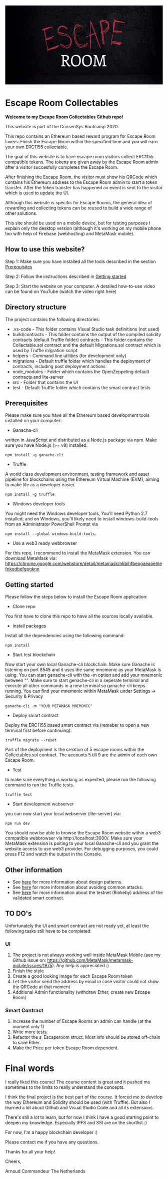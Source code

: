 ![Escape Room](https://github.com/arnoudcommandeur/Escaperoom/blob/main/src/images/logo.jpg?raw=true)

# Escape Room Collectables

**Welcome to my Escape Room Collectables Github repo!**

This website is part of the ConsenSys Bootcamp 2020.

This repo contains an Ethereum based reward program for Escape Room lovers: Finish the Escape Room within the specified time and you will earn your own ERC1155 collectable.

The goal of this website is to have escape room visitors collect ERC1155 compatible tokens. The tokens are given away by the Escape Room admin after a visitor succesfully completes the Escape Room.

After finishing the Escape Room, the visitor must show his QRCode which contains his Ethereum address to the Escape Room admin to start a token transfer. After the token transfer has happened an event is sent to the visitor which is used to update the UI.

Although this website is specific for Escape Rooms, the general idea of rewarding and collecting tokens can be reused to build a wide range of other solutions.

This site should be used on a mobile device, but for testing purposes I explain only the desktop version (although it's working on my mobile phone too with help of Firebase (webhosting) and MetaMask mobile).

## How to use this website?

Step 1: Make sure you have installed all the tools described in the section [Prerequisites](#Prerequisites)

Step 2: Follow the instructions described in [Getting started](#Getting-started)

Step 3: Start the website on your computer. A detailed how-to-use video can be found on YouTube (watch the video right here)

## Directory structure

The project contains the following directories:

- .vs-code - This folder contains Visual Studio task definitions (not used)
- build/contracts - This folder contains the output of the compiled solidity contracts (default Truffle folder)
contracts - This folder contains the Collectable.sol contract and the default Migrations.sol contract which is used by Truffle migration script
- helpers - Command line utilities (for development only)
- migrations - Default truffle folder which handles the deployment of contracts, including post deployment actions
- node_modules - Folder which contains the OpenZeppeling default contracts and lite-server
- src - Folder that contains the UI
- test - Default Truffle folder which contains the smart contract tests


## Prerequisites

Please make sure you have all the Ethereum based development tools installed on your computer: 

- Ganacha-cli

written in JavaScript and distributed as a Node.js package via npm. Make sure you have Node.js (>= v8) installed.
```
npm install -g ganache-cli
```

- Truffle

A world class development environment, testing framework and asset pipeline for blockchains using the Ethereum Virtual Machine (EVM), aiming to make life as a developer easier.
```
npm install -g truffle
```

- Windows developer tools

You might need the Windows developer tools, You'll need Python 2.7 installed, and on Windows, you'll likely need to install windows-build-tools from an Administrator PowerShell Prompt via 
```
npm install --global windows-build-tools.
```

- Use a web3 ready webbrowser

For this repo, I recommend to install the MetaMask extension. You can download MetaMask via: https://chrome.google.com/webstore/detail/metamask/nkbihfbeogaeaoehlefnkodbefgpgknn


## Getting started

Please follow the steps below to install the Escape Room application:

- Clone repo

You first have to clone this repo to have all the sources locally available.

- Install packages

Install all the dependencies using the following command:
```
npm install
```

- Start test blockchain

Now start your own local Ganache-cli blockchain. Make sure Ganache is listening on port 8545 and it uses the same mnemonic as your MetaMask is using. You can start genache-cli with the -m option and add your mnemonic between "". Make sure to start genache-cli in a seperate terminal and execute all other commands in a new terminal so ganache-cli keeps running. You can find your mnemonic within MetaMask under Settings -> Security & Privacy
```
ganache-cli -m "YOUR METAMASK MNEMONIC"
```

- Deploy smart contract

Deploy the ERC1155 based smart contract via (remeber to open a new terminal first before continuing):
```
truffle migrate --reset
```
Part of the deployment is the creation of 5 escape rooms within the Collectables.sol contract. The accounts 5 till 9 are the admin of each own Escape Room.

- Test 

to make sure everything is working as expected, please run the following command to run the Truffle tests.
```
truffle test
```
- Start development webserver

you can now start your local webserver (lite-server) via:
```
npm run dev
```

You should now be able to browse the Escape Room website within a web3 compatible webbrowser via http://localhost:3000/. Make sure your MetaMask extension is poiting to your local Ganache-cli and you grant the website access to use web3 provider. For debugging purposes, you could press F12 and watch the output in the Console.

## Other information

- See [here](./design_patterns_decisions.md) for more information about design patterns.
- See [here](./avoiding_common_attacks.md) for more information about avoiding common attacks.
- See [here](./deployed_address.txt) for more information about the testnet (Rinkeby) address of the validated smart contract.

## TO DO's

Unfortunately the UI and smart contract are not ready yet, at least the following tasks still have to be completed:

### UI
1. The project is not always working well inside MetaMask Mobile (see my Github issue on: https://github.com/MetaMask/metamask-mobile/issues/1975). Any help is appreciated :)
2. Finish the style
3. Create a good looking image for each Escape Room token
4. Let the visitor send the address by email in case visitor could not show the QRCode at that moment
5. Additional Admin functionality (withdraw Ether, create new Escape Room)

### Smart Contract
1. Increase the number of Escape Rooms an admin can handle (at the moment only 1)
2. Write more tests.
3. Refactor the s_Escaperoom struct. Most info should be stored off-chain to save Ether.
4. Make the Price per token Escape Room dependent.

# Final words
I really liked this course! The course content is great and it pushed me sometimes to the limits to really understand the concepts.

I think the final project is the best part of the course. It forced me to develop the way Ethereum and Solidity should be used (with Truffle). But also I learned a lot about Github and Visual Studio Code and all its extensions. 

There's still a lot to learn, but for now I think I have a good starting point to deepen my knowledge. Especially IPFS and SSI are on the shortlist :)

For now, I'm a happy blockchain developer :)

Please contact me if you have any questions.

Thanks for all your help!

Cheers, 

Arnoud Commandeur
The Netherlands